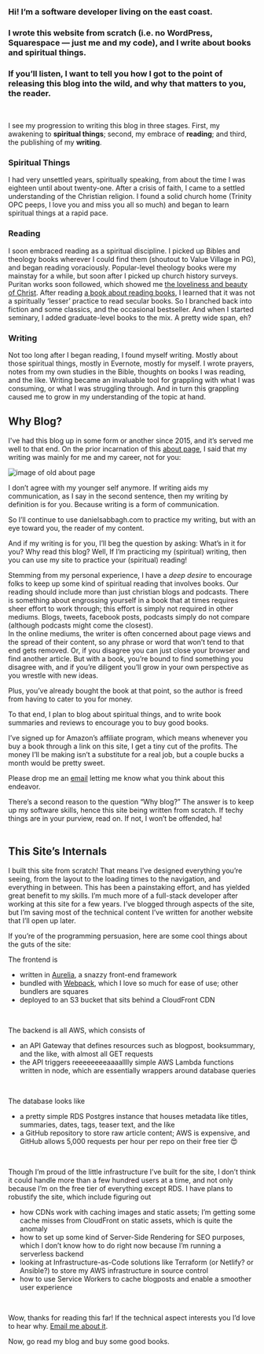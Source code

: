 ### Hi! I’m a software developer living on the east coast. 

### I wrote this website from scratch (i.e. no WordPress, Squarespace — just me and my code), and I write about books and spiritual things.

### If you’ll listen, I want to tell you how I got to the point of releasing this blog into the wild, and why that matters to you, the reader.
<br>

I see my progression to writing this blog in three stages. First, my awakening to **spiritual things**; second, my embrace of **reading**; and third, the publishing of my **writing**.
<br>

### Spiritual Things
I had very unsettled years, spiritually speaking, from about the time I was eighteen until about twenty-one. After a crisis of faith, I came to a settled understanding of the Christian religion. I found a solid church home (Trinity OPC peeps, I love you and miss you all so much) and began to learn spiritual things at a rapid pace.
<br>

### Reading
I soon embraced reading as a spiritual discipline. I picked up Bibles and theology books wherever I could find them (shoutout to Value Village in PG), and began reading voraciously. Popular-level theology books were my mainstay for a while, but soon after I picked up church history surveys. Puritan works soon followed, which showed me [the loveliness and beauty of Christ](https://danielsabbagh.com/#/blog/15/o-consider-his-loveliness-and-beauty). After reading [a book about reading books](https://danielsabbagh.com/#/summary/4/lit), I learned that it was not a spiritually ‘lesser’ practice to read secular books. So I branched back into fiction and some classics, and the occasional bestseller. And when I started seminary, I added graduate-level books to the mix. A pretty wide span, eh?
<br>

### Writing
Not too long after I began reading, I found myself writing. Mostly about those spiritual things, mostly in Evernote, mostly for myself. I wrote prayers, notes from my own studies in the Bible, thoughts on books I was reading, and the like. Writing became an invaluable tool for grappling with what I was consuming, or what I was struggling through. And in turn this grappling caused me to grow in my understanding of the topic at hand.
<br>

## Why Blog?
I've had this blog up in some form or another since 2015, and it’s served me well to that end. On the prior incarnation of this [about page](http://old-danielsabbaghcom-website.s3-website-us-east-1.amazonaws.com/blog/2015/why-blog/), I said that my writing was mainly for me and my career, not for you:
<br>

<img src="bed18732698d622b90b9500ebc9c0fc5.jpg" class="post-image" alt="image of old about page" title="Beware the font whiplash and incoherent short sentences">
<br>

I don’t agree with my younger self anymore. If writing aids my communication, as I say in the second sentence, then my writing by definition is for you. Because writing is a form of communication. 
<br>

So I’ll continue to use danielsabbagh.com to practice my writing, but with an eye toward you, the reader of my content.
<br>

And if my writing is for you, I’ll beg the question by asking: What’s in it for you? Why read this blog? Well, If I’m practicing my (spiritual) writing, then you can use my site to practice your (spiritual) reading!
<br>

Stemming from my personal experience, I have a _deep desire_ to encourage folks to keep up some kind of spiritual reading that involves books. Our reading should include more than just christian blogs and podcasts. There is something about engrossing yourself in a book that at times requires sheer effort to work through; this effort is simply not required in other mediums. Blogs, tweets, facebook posts, podcasts simply do not compare (although podcasts might come the closest). 
<br> 
In the online mediums, the writer is often concerned about page views and the spread of their content, so any phrase or word that won’t tend to that end gets removed. Or, if you disagree you can just close your browser and find another article. But with a book, you’re bound to find something you disagree with, and if you’re diligent you’ll grow in your own perspective as you wrestle with new ideas.
<br>

Plus, you’ve already bought the book at that point, so the author is freed from having to cater to you for money.
<br>

To that end, I plan to blog about spiritual things, and to write book summaries and reviews to encourage you to buy good books. 
<br>

I’ve signed up for Amazon’s affiliate program, which means whenever you buy a book through a link on this site, I get a tiny cut of the profits. The money I’ll be making isn’t a substitute for a real job, but a couple bucks a month would be pretty sweet.
<br>

Please drop me an [email](mailto:dsabbaghumd@gmail.com) letting me know what you think about this endeavor.
<br>

There’s a second reason to the question “Why blog?” The answer is to keep up my software skills, hence this site being written from scratch. If techy things are in your purview, read on. If not, I won’t be offended, ha!
<br>
<br>

## This Site’s Internals
I built this site from scratch! That means I’ve designed everything you’re seeing, from the layout to the loading times to the navigation, and everything in between. This has been a painstaking effort, and has yielded great benefit to my skills. I’m much more of a full-stack developer after working at this site for a few years. I’ve blogged through aspects of the site, but I’m saving most of the technical content I’ve written for another website that I’ll open up later. 
<br>

If you’re of the programming persuasion, here are some cool things about the guts of the site:
<br>

The frontend is 
<br>
  - written in [Aurelia](https://aurelia.io), a snazzy front-end framework
  - bundled with [Webpack](https://webpack.js.org), which I love so much for ease of use; other bundlers are squares
  - deployed to an S3 bucket that sits behind a CloudFront CDN
<br>

The backend is all AWS, which consists of 
<br>
  - an API Gateway that defines resources such as blogpost, booksummary, and the like, with almost all GET requests
  - the API triggers reeeeeeeeaaaalllly simple AWS Lambda functions written in node, which are essentially wrappers around database queries
<br>

The database looks like
<br>
  - a pretty simple RDS Postgres instance that houses metadata like titles, summaries, dates, tags, teaser text, and the like
  - a GitHub repository to store raw article content; AWS is expensive, and GitHub allows 5,000 requests per hour per repo on their free tier 😍
<br>

Though I’m proud of the little infrastructure I’ve built for the site, I don’t think it could handle more than a few hundred users at a time, and not only because I’m on the free tier of everything except RDS. I have plans to robustify the site, which include figuring out
<br>
- how CDNs work with caching images and static assets; I’m getting some cache misses from CloudFront on static assets, which is quite the anomaly
- how to set up some kind of Server-Side Rendering for SEO purposes, which I don’t know how to do right now because I’m running a serverless backend
- looking at Infrastructure-as-Code solutions like Terraform (or Netlify? or Ansible?) to store my AWS infrastructure in source control
- how to use Service Workers to cache blogposts and enable a smoother user experience
<br>

Wow, thanks for reading this far! If the technical aspect interests you I’d love to hear why. <a href="mailto:dsabbaghumd@gmail.com" target="_blank">Email me about it</a>.
<br>

Now, go read my blog and buy some good books.
